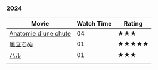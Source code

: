 ### 2024

| Movie                                                              | Watch Time | Rating |
| ------------------------------------------------------------------ | ---------- | ------ |
| [Anatomie d'une chute](https://movie.douban.com/subject/35633650/) | 04         | ★★★    |
| [風立ちぬ](https://movie.douban.com/subject/6791750/)                  | 01         | ★★★★★  |
| [ハル](https://movie.douban.com/subject/1858233/)                    | 01         | ★★★    |
|                                                                    |            |        |
